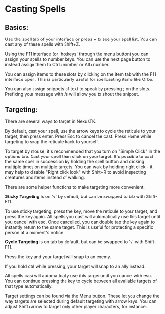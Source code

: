 # Casting Spells

## Basics:

Use the spell tab of your interface or press + to see your spell list. You can cast any of these spells with Shift+Z.

Using the F11 interface (or 'hotkeys' through the menu button) you can assign your spells to number keys. You can use the next page button to instead assign them to Ctrl+number or Alt+number.

You can assign items to these slots by clicking on the item tab with the F11 interface open. This is particularly useful for spellcasting items like Orbs.

You can also assign snippets of text to speak by pressing ; on the slots. Prefixing your message with /s will allow you to shout the snippet.

## Targeting:

There are several ways to target in NexusTK.

By default, cast your spell, use the arrow keys to cycle the reticule to your target, then press enter. Press Esc to cancel the cast. Press Home while targeting to snap the reticule back to yourself.

To target by mouse, it's recommended that you turn on "Simple Click" in the options tab. Cast your spell then click on your target. It's possible to cast the same spell in succession by holding the spell button and clicking multiple times on multiple targets. You can walk by holding right click - it may help to disable "Right click look" with Shift+R to avoid inspecting creatures and items instead of walking.

There are some helper functions to make targeting more convenient.

**Sticky Targeting** is on 'v' by default, but can be swapped to tab with Shift-F11.

To use sticky targeting, press the key, move the reticule to your target, and press the key again. All spells you cast will automatically use this target until you cancel with esc. Once cancelled, you can double tap the key again to instantly return to the same target. This is useful for protecting a specific person at a moment's notice.

**Cycle Targeting** is on tab by default, but can be swapped to 'v' with Shift-F11.

Press the key and your target will snap to an enemy.

If you hold ctrl while pressing, your target will snap to an ally instead.

All spells cast will automatically use this target until you cancel with esc. You can continue pressing the key to cycle between all available targets of that type automatically.

Target settings can be found via the Menu button. These let you change the way targets are selected during default targeting with arrow keys. You can adjust Shift+arrow to target only other player characters, for instance.
